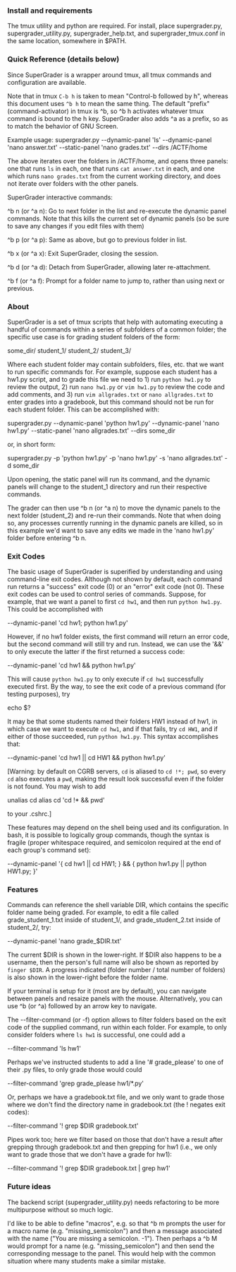 



### Install and requirements


The tmux utility and python are required. For install, place supergrader.py, supergrader_utility.py, supergrader_help.txt, and supergrader_tmux.conf in the same location, somewhere in $PATH.


### Quick Reference (details below)


Since SuperGrader is a wrapper around tmux, all tmux commands and configuration are available. 

Note that in tmux `C-b h` is taken to mean "Control-b followed by h", whereas this document uses `^b h` to mean the same thing. The default "prefix" (command-activator) in tmux is ^b, so ^b h activates whatever tmux command is bound to the h key. SuperGrader also adds ^a as a prefix, so as to match the behavior of GNU Screen.

Example usage: supergrader.py --dynamic-panel 'ls' --dynamic-panel 'nano answer.txt' --static-panel 'nano grades.txt' --dirs /ACTF/home 

The above iterates over the folders in /ACTF/home, and opens three panels: one that runs `ls` in each, one that runs `cat answer.txt` in each, and one which runs `nano grades.txt` from the current working directory, and does not iterate over folders with the other panels.

SuperGrader interactive commands:

^b n (or ^a n): Go to next folder in the list and re-execute the dynamic panel commands. Note that this kills the current set of dynamic panels (so be sure to save any changes if you edit files with them)

^b p (or ^a p): Same as above, but go to previous folder in list.

^b x (or ^a x): Exit SuperGrader, closing the session.

^b d (or ^a d): Detach from SuperGrader, allowing later re-attachment.

^b f (or ^a f): Prompt for a folder name to jump to, rather than using next or previous.


### About


SuperGrader is a set of tmux scripts that help with automating executing a handful of commands within a series of subfolders of a common folder; the specific use case is for grading student folders of the form:

some_dir/
  student_1/
  student_2/
  student_3/

Where each student folder may contain subfolders, files, etc. that we want to run specific commands for. For example, suppose each student has a hw1.py script, and to grade this file we need to 1) run `python hw1.py` to review the output, 2) run `nano hw1.py` or `vim hw1.py` to review the code and add comments, and 3) run `vim allgrades.txt` or `nano allgrades.txt` to enter grades into a gradebook, but this command should not be run for each student folder. This can be accomplished with:

supergrader.py --dynamic-panel 'python hw1.py' --dynamic-panel 'nano hw1.py' --static-panel 'nano allgrades.txt' --dirs some_dir

or, in short form:

supergrader.py -p 'python hw1.py' -p 'nano hw1.py' -s 'nano allgrades.txt' -d some_dir

Upon opening, the static panel will run its command, and the dynamic panels will change to the student_1 directory and run their respective commands. 

The grader can then use ^b n (or ^a n) to move the dynamic panels to the next folder (student_2) and re-run their commands. Note that when doing so, any processes currently running in the dynamic panels are killed, so in this example we'd want to save any edits we made in the 'nano hw1.py' folder before entering ^b n.



### Exit Codes


The basic usage of SuperGrader is superified by understanding and using command-line exit codes. Although not shown by default, each command run returns a "success" exit code (0) or an "error" exit code (not 0). These exit codes can be used to control series of commands. Suppose, for example, that we want a panel to first `cd hw1`, and then run `python hw1.py`. This could be accomplished with

--dynamic-panel 'cd hw1; python hw1.py'

However, if no hw1 folder exists, the first command will return an error code, but the second command will still try and run. Instead, we can use the '&&' to only execute the latter if the first returned a success code:

--dynamic-panel 'cd hw1 && python hw1.py'

This will cause `python hw1.py` to only execute if `cd hw1` successfully executed first. By the way, to see the exit code of a previous command (for testing purposes), try

echo $?

It may be that some students named their folders HW1 instead of hw1, in which case we want to execute `cd hw1`, and if that fails, try `cd HW1`, and if either of those succeeded, run `python hw1.py`. This syntax accomplishes that:

--dynamic-panel 'cd hw1 || cd HW1 && python hw1.py'

[Warning: by default on CGRB servers, `cd` is aliased to `cd !*; pwd`, so every `cd` also executes a `pwd`, making the result look successful even if the folder is not found. You may wish to add 

unalias cd
alias cd 'cd \!* && pwd' 

to your .cshrc.]

These features may depend on the shell being used and its configuration. In bash, it is possible to logically group commands, though the syntax is fragile (proper whitespace required, and semicolon required at the end of each group's command set):

--dynamic-panel '{ cd hw1 || cd HW1; } && { python hw1.py || python HW1.py; }'


### Features

Commands can reference the shell variable DIR, which contains the specific folder name being graded. For example, to edit a file called grade_student_1.txt inside of student_1/, and grade_student_2.txt inside of student_2/, try:

--dynamic-panel 'nano grade_$DIR.txt'

The current $DIR is shown in the lower-right. If $DIR also happens to be a username, then the person's full name will also be shown as reported by `finger $DIR`. A progress indicated (folder number / total number of folders) is also shown in the lower-right before the folder name.

If your terminal is setup for it (most are by default), you can navigate between panels and resaize panels with the mouse. Alternatively, you can use ^b (or ^a) followed by an arrow key to navigate.

The --filter-command (or -f) option allows to filter folders based on the exit code of the supplied command, run within each folder. For example, to only consider folders where `ls hw1` is successful, one could add a

--filter-command 'ls hw1'

Perhaps we've instructed students to add a line '# grade_please' to one of their .py files, to only grade those would could

--filter-command 'grep grade_please hw1/*.py'

Or, perhaps we have a gradebook.txt file, and we only want to grade those where we don't find the directory name in gradebook.txt (the ! negates exit codes):

--filter-command '! grep $DIR gradebook.txt'

Pipes work too; here we filter based on those that don't have a result after grepping through gradebook.txt and then grepping for hw1 (i.e., we only want to grade those that we don't have a grade for hw1):

--filter-command '! grep $DIR gradebook.txt | grep hw1'




### Future ideas


The backend script (supergrader_utility.py) needs refactoring to be more multipurpose without so much logic.

I'd like to be able to define "macros", e.g. so that ^b m prompts the user for a macro name (e.g. "missing_semicolon") and then a message associated with the name ("You are missing a semicolon. -1"). Then perhaps a ^b M would prompt for a name (e.g. "missing_semicolon") and then send the corresponding message to the panel. This would help with the common situation where many students make a similar mistake.

